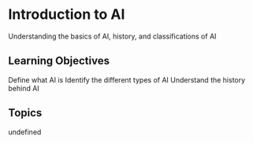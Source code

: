 # Introduction to AI

Understanding the basics of AI, history, and classifications of AI

## Learning Objectives
Define what AI is
Identify the different types of AI
Understand the history behind AI

## Topics
undefined
